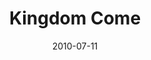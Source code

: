 ---
layout: message
category: message
series: "Kingdom Come"
title: "Kingdom Come"
date: 2010-07-11
message_id: 628
---